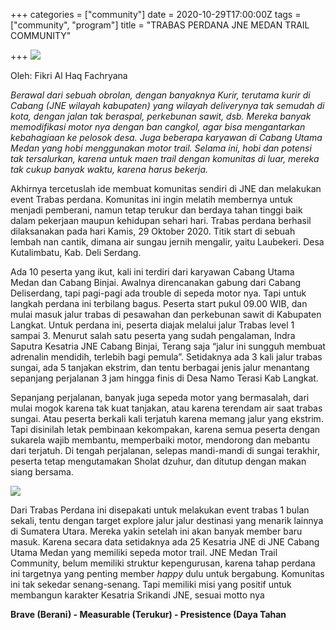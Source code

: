 +++
categories = ["community"]
date = 2020-10-29T17:00:00Z
tags = ["community", "program"]
title = "TRABAS PERDANA JNE MEDAN TRAIL COMMUNITY"

+++
![](/uploads/whatsapp-image-2020-10-30-at-08-39-50.jpeg)

Oleh: Fikri Al Haq Fachryana

_Berawal dari sebuah obrolan, dengan banyaknya Kurir, terutama kurir di Cabang (JNE wilayah kabupaten) yang wilayah deliverynya tak semudah di kota, dengan jalan tak beraspal, perkebunan sawit, dsb. Mereka banyak memodifikasi motor nya dengan ban cangkol, agar bisa mengantarkan kebahagiaan ke pelosok desa. Juga beberapa karyawan di Cabang Utama Medan yang hobi menggunakan motor trail. Selama ini, hobi dan potensi tak tersalurkan, karena untuk maen trail dengan komunitas di luar, mereka tak cukup banyak waktu, karena harus bekerja._

Akhirnya tercetuslah ide membuat komunitas sendiri di JNE dan melakukan event Trabas perdana. Komunitas ini ingin melatih membernya untuk menjadi pemberani, namun tetap terukur dan berdaya tahan tinggi baik dalam pekerjaan maupun kehidupan sehari hari. Trabas perdana berhasil dilaksanakan pada hari Kamis, 29 Oktober 2020. Titik start di sebuah lembah nan cantik, dimana air sungau jernih mengalir, yaitu Laubekeri. Desa Kutalimbatu, Kab. Deli Serdang.

Ada 10 peserta yang ikut, kali ini terdiri dari karyawan Cabang Utama Medan dan Cabang Binjai. Awalnya direncanakan gabung dari Cabang Deliserdang, tapi pagi-pagi ada trouble di sepeda motor nya. Tapi untuk langkah perdana ini terbilang bagus. Peserta start pukul 09.00 WIB, dan mulai masuk jalur trabas di pesawahan dan perkebunan sawit di Kabupaten Langkat. Untuk perdana ini, peserta diajak melalui jalur Trabas level 1 sampai 3. Menurut salah satu peserta yang sudah pengalaman, Indra Saputra Kesatria JNE Cabang Binjai, Terang saja “jalur ini sungguh membuat adrenalin mendidih, terlebih bagi pemula”. Setidaknya ada 3 kali jalur trabas sungai, ada 5 tanjakan ekstrim, dan tentu berbagai jenis jalur menantang sepanjang perjalanan 3 jam hingga finis di Desa Namo Terasi Kab Langkat.

Sepanjang perjalanan, banyak juga sepeda motor yang bermasalah, dari mulai mogok karena tak kuat tanjakan, atau karena terendam air saat trabas sungai. Atau peserta berkali kali terjatuh karena memang jalur yang ekstrim. Tapi disinilah letak pembinaan kekompakan, karena semua peserta dengan sukarela wajib membantu, memperbaiki motor, mendorong dan mebantu dari terjatuh. Di tengah perjalanan, selepas mandi-mandi di sungai terakhir, peserta tetap mengutamakan Sholat dzuhur, dan ditutup dengan makan siang bersama.

![](/uploads/whatsapp-image-2020-10-30-at-08-39-51.jpeg)

Dari Trabas Perdana ini disepakati untuk melakukan event trabas 1 bulan sekali, tentu dengan target explore jalur jalur destinasi yang menarik lainnya di Sumatera Utara. Mereka yakin setelah ini akan banyak member baru masuk. Karena secara data setidaknya ada 25 Kesatria JNE di JNE Cabang Utama Medan yang memiliki sepeda motor trail. JNE Medan Trail Community, belum memiliki struktur kepengurusan, karena tahap perdana ini targetnya yang penting member _happy_ dulu untuk bergabung. Komunitas ini tak sekedar senang-senang. Tapi memiliki misi yang positif untuk membangun karakter Kesatria Srikandi JNE, sesuai motto nya

**Brave (Berani) - Measurable (Terukur) - Presistence (Daya Tahan**